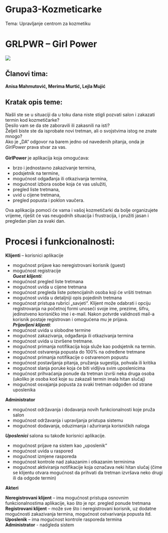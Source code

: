 # Grupa3-Kozmeticarke
Tema: Upravljanje centrom za kozmetiku

# GRLPWR – Girl Power
![](https://i.ebayimg.com/images/g/NBQAAOSwAYlcrJOz/s-l1600.jpg)

## Članovi tima: 
**Anisa Mahmutović, Merima Murtić, Lejla Mujić**

## Kratak opis teme: 
Našli ste se u situaciji da u toku dana niste stigli pozvati salon i zakazati termin kod kozmetičarke? <br />
Desilo vam se da ste zaboravili ili zakasnili na isti? <br />
Željeli biste ste da isprobate novi tretman, ali o svojstvima istog ne znate mnogo? <br />
Ako je „DA“ odgovor na barem jedno od navedenih pitanja, onda je _GirlPower_ prava stvar za vas.<br />
<br />
**GirlPower** je aplikacija koja omogućava:<br />
*	brzo i jednostavno zakazivanje termina,<br />
*	podsjetnik na termine,<br />
*	mogućnost odgađanja ili otkazivanja termina, <br />
*	mogućnost izbora osobe koja će vas uslužiti,<br />
*	pregled liste tretmana, <br />
* uvid u cijene tretmana,<br />
* pregled popusta i poklon vaučera.<br />

Ova aplikacija pomoći će vama i vašoj kozmetičarki da bolje organizujete vrijeme, riješit će vas neugodnih situacija i frustracija, i pružiti jasan i pregledan plan za svaki dan. 

# Procesi i funkcionalnosti:

**Klijenti** – korisnici aplikacije
*	mogućnost prijave kao neregistrovani korisnik (guest) 
*	mogućnost registracije <br />
***Guest klijenti***:  
*	mogućnost pregled liste tretmana
*	mogućnost uvida u cijene tretmana
*	mogućnost pregleda liste potencijalnih osoba koji će vršiti tretman
*	mogućnost uvida u detaljniji opis pojedinih tretmana 
*	mogućnost pristupa rubrici „savjeti“. 
Klijent može odabrati i opciju registrovanja na početnoj formi unoseći svoje ime, prezime, šifru, jedinstveno korisničko ime i e-mail. Nakon potvrde validnosti mail-a korisnik postaje registrovan i omogućena mu je prijava. <br />
***Prijavljeni klijenti***:
*	mogućnost uvida u slobodne termine
*	mogućnost zakazivanja, odgađanja ili otkazivanja termina
*	mogućnost uvida u izvršene tretmane. 
*	mogućnost primanja notifikacija koja služe kao podsjetnik na termin. 
*	mogućnost ostvarenja popusta do 100% na određene tretmane
*	mogućnost primanja notifikacije o ostvarenom popustu 
*	mogućnost postavljanja pitanja, pružanja sugestija, pohvala ili kritika 
*	mogućnost slanja poruke koja će biti vidljiva svim uposlenicima
*	mogućnost prihvaćanja ponude da tretman izvrši neka druga osoba (ukoliko je osoba kod koje su zakazali termin imala hitan slučaj)
*	mogućnost osvajanja popusta za svaki tretman odgođen od strane uposlenika

**Administrator**  
*	mogućnost održavanja i dodavanja novih funkcionalnosti koje pruža salon 
*	mogućnost održavanja i upravljanja pristupa sistemu 
*	mogućnost dodavanja, oduzimanja i ažuriranja korisničkih naloga

***Uposlenici*** salona su takođe korisnici aplikacije.
*	mogućnost prijave na sistem kao „uposlenik“
*	mogućnost uvida u raspored
*	mogućnost izmjene rasporeda
*	mogućnost kontrole nad zakazanim i otkazanim terminima
*	mogućnost aktiviranja notifikacije koja označava neki hitan slučaj (čime se klijentu otvara mogućnost da prihvati da tretman izvršava neko drugi ili da odgode termin)


**Akteri**

**Neregistrovani klijent** – ima mogućnost pristupa osnovnim funkcionalnostima aplikacije, kao što je npr. pregled ponude tretmana <br />
**Registrovani klijent** – može sve što i neregistrovani korisnik, uz dodatne mogućnosti zakazivanja termina, mogućnost ostvarivanja popusta itd. <br />
**Uposlenik** – ima mogućnost kontrole rasporeda termina <br />
**Administrator** - nadgleda sistem 
